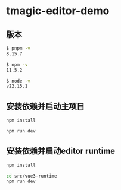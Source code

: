 # tmagic-editor-demo

## 版本

```sh
$ pnpm -v
8.15.7

$ npm -v
11.5.2

$ node -v
v22.15.1
```

## 安装依赖并启动主项目

```sh
npm install
```

```sh
npm run dev
```

## 安装依赖并启动editor runtime

```sh
npm install
```

```sh
cd src/vue3-runtime
npm run dev
```
